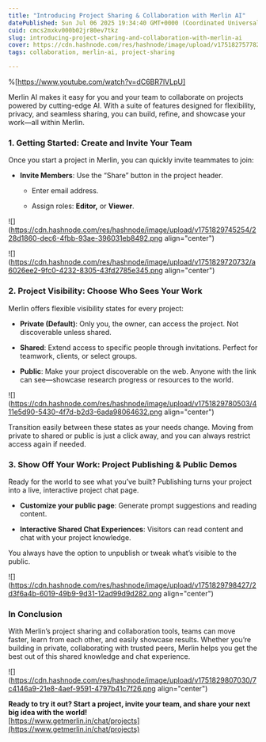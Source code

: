 ```yaml
---
title: "Introducing Project Sharing & Collaboration with Merlin AI"
datePublished: Sun Jul 06 2025 19:34:40 GMT+0000 (Coordinated Universal Time)
cuid: cmcs2mxkv000b02jr80ev7tkz
slug: introducing-project-sharing-and-collaboration-with-merlin-ai
cover: https://cdn.hashnode.com/res/hashnode/image/upload/v1751827577827/59928570-4ad1-4edd-9523-1d833ecf4fa1.png
tags: collaboration, merlin-ai, project-sharing

---
```


%[https://www.youtube.com/watch?v=dC6BR7lVLpU] 

Merlin AI makes it easy for you and your team to collaborate on projects powered by cutting-edge AI. With a suite of features designed for flexibility, privacy, and seamless sharing, you can build, refine, and showcase your work—all within Merlin.

### **1\. Getting Started: Create and Invite Your Team**

Once you start a project in Merlin, you can quickly invite teammates to join:

* **Invite Members**: Use the “Share” button in the project header.
    
    * Enter email address.
        
    * Assign roles: **Editor,** or **Viewer**.
        

![](https://cdn.hashnode.com/res/hashnode/image/upload/v1751829745254/228d1860-dec6-4fbb-93ae-396031eb8492.png align="center")

![](https://cdn.hashnode.com/res/hashnode/image/upload/v1751829720732/a6026ee2-9fc0-4232-8305-43fd2785e345.png align="center")

### **2\. Project Visibility: Choose Who Sees Your Work**

Merlin offers flexible visibility states for every project:

* **Private (Default)**: Only you, the owner, can access the project. Not discoverable unless shared.
    
* **Shared**: Extend access to specific people through invitations. Perfect for teamwork, clients, or select groups.
    
* **Public**: Make your project discoverable on the web. Anyone with the link can see—showcase research progress or resources to the world.
    

![](https://cdn.hashnode.com/res/hashnode/image/upload/v1751829780503/411e5d90-5430-4f7d-b2d3-6ada98064632.png align="center")

Transition easily between these states as your needs change. Moving from private to shared or public is just a click away, and you can always restrict access again if needed.

### **3\. Show Off Your Work: Project Publishing & Public Demos**

Ready for the world to see what you’ve built? Publishing turns your project into a live, interactive project chat page.

* **Customize your public page**: Generate prompt suggestions and reading content.
    
* **Interactive Shared Chat Experiences**: Visitors can read content and chat with your project knowledge.
    

You always have the option to unpublish or tweak what’s visible to the public.

![](https://cdn.hashnode.com/res/hashnode/image/upload/v1751829798427/2d3f6a4b-6019-49b9-9d31-12ad99d9d282.png align="center")

### **In Conclusion**

With Merlin’s project sharing and collaboration tools, teams can move faster, learn from each other, and easily showcase results. Whether you’re building in private, collaborating with trusted peers, Merlin helps you get the best out of this shared knowledge and chat experience.

![](https://cdn.hashnode.com/res/hashnode/image/upload/v1751829807030/7c4146a9-21e8-4aef-9591-4797b41c7f26.png align="center")

**Ready to try it out? Start a project, invite your team, and share your next big idea with the world!**  
[https://www.getmerlin.in/chat/projects](https://www.getmerlin.in/chat/projects)